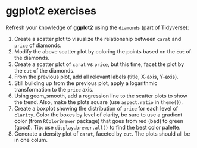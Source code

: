 # ggplot2 exercises

Refresh your knowledge of **ggplot2** using the `diamonds` (part of Tidyverse):

1. Create a scatter plot to visualize the relationship between `carat` and `price` of diamonds.
2. Modify the above scatter plot by coloring the points based on the `cut` of the diamonds.
3. Create a scatter plot of `carat` vs `price`, but this time, facet the plot by the `cut` of the diamonds.
4. From the previous plot, add all relevant labels (title, X-axis, Y-axis).
5. Still building up from the previous plot,  apply a logarithmic transformation to the `price` axis.
6. Using geom_smooth, add a regression line to the scatter plots to show the trend. Also, make the plots square (use `aspect.ratio` in `theme()`).
7. Create a boxplot showing the distribution of `price` for each level of `clarity`. Color the boxes by level of clarity, be sure to use a gradient color (from `RColorBrewer` package) that goes from red (bad) to green (good). Tip: use `display.brewer.all()` to find the best color palette.
8. Generate a density plot of `carat`, faceted by `cut`. The plots should all be in one colum.

